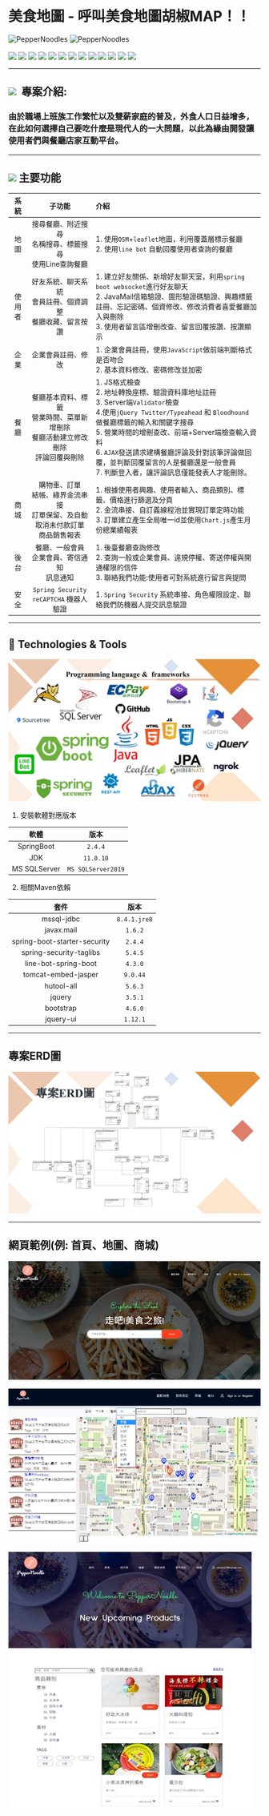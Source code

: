 # 美食地圖 - 呼叫美食地圖胡椒MAP！！
<div>
 <img src="https://komarev.com/ghpvc/?username=PepperNoodles&label=Profile%20views&color=red&style=flat" alt="PepperNoodles" />
 <img src="https://img.shields.io/github/languages/code-size/PepperNoodles/PepperNoodles" alt="PepperNoodles" />
 </div> 
 <br>
 <div>
 <img src="https://img.shields.io/badge/Java-ED8B00?style=for-the-badge&logo=java&logoColor=white" />
   <img src="https://img.shields.io/badge/Hibernate-59666C?style=for-the-badge&logo=Hibernate&logoColor=white" />
   <img src="https://img.shields.io/badge/Spring_Boot-F2F4F9?style=for-the-badge&logo=spring-boot" />
   <img src="https://img.shields.io/badge/Leaflet-199900?style=for-the-badge&logo=Leaflet&logoColor=white" />
   <img src="https://img.shields.io/badge/JWT-000000?style=for-the-badge&logo=JSON%20web%20tokens&logoColor=white" />
   <img src="https://img.shields.io/badge/-linebot-brightgreen?style=for-the-badge&logo=line&logoColor=white" />
   <img src="https://img.shields.io/badge/Microsoft%20SQL%20Server-CC2927?style=for-the-badge&logo=microsoft%20sql%20server&logoColor=white" />
   
   <img src="https://img.shields.io/badge/Bootstrap-563D7C?style=for-the-badge&logo=bootstrap&logoColor=white" />
   <img src="https://img.shields.io/badge/HTML5-E34F26?style=for-the-badge&logo=html5&logoColor=white" />
   <img src="https://img.shields.io/badge/CSS3-1572B6?style=for-the-badge&logo=css3&logoColor=white" />
   <img src="https://img.shields.io/badge/JavaScript-323330?style=for-the-badge&logo=javascript&logoColor=F7DF1E" />
   <img src="https://img.shields.io/badge/jQuery-0769AD?style=for-the-badge&logo=jquery&logoColor=white" />
   <img src="https://img.shields.io/badge/Chart.js-FF6384?style=for-the-badge&logo=chartdotjs&logoColor=white" />
</div>
  
  
---

 <h2 ><img src="https://img.icons8.com/office/30/000000/training.png"/> &nbsp專案介紹: </h2>
 
### 由於職場上班族工作繁忙以及雙薪家庭的普及，外食人口日益增多，在此如何選擇自己要吃什麼是現代人的一大問題，以此為緣由開發讓使用者們與餐廳店家互動平台。

---

<h2 ><img src="https://img.icons8.com/offices/30/000000/content.png"/>&nbsp主要功能 </h2>

|  系統  |    子功能    | 介紹 | 
|:------:|:----------:|:------------|
|  地圖  |    搜尋餐廳、附近搜尋<br>名稱搜尋、標籤搜尋<br>使用Line查詢餐廳    | 1. 使用`OSM`+`leaflet`地圖，利用覆蓋層標示餐廳<br>2. 使用`line bot` 自動回覆使用者查詢的餐廳 | 
|  使用者  |    好友系統、聊天系統<br>會員註冊、個資調整<br>餐廳收藏、留言按讚   | 1. 建立好友關係、新增好友聊天室，利用`spring boot websocket`進行好友聊天<br>2. JavaMail信箱驗證、圖形驗證碼驗證、興趣標籤註冊、忘記密碼、個資修改、修改消費者喜愛餐廳加入與刪除<br>3. 使用者留言區增刪改查、留言回覆按讚、按讚顯示 | 
|  企業  |    企業會員註冊、修改    | 1. 企業會員註冊，使用`JavaScript`做前端判斷格式是否吻合<br>2. 基本資料修改、密碼修改並加密 | 
|  餐廳  |    餐廳基本資料、標籤<br>營業時間、菜單新增刪除<br>餐廳活動建立修改刪除<br>評論回覆與刪除   | 1. JS格式檢查<br>2. 地址轉換座標、驗證資料庫地址註冊<br>3. Server端`Validator`檢查<br>4.使用`jQuery Twitter/Typeahead` 和 `Bloodhound` 做餐廳標籤的輸入和關鍵字搜尋<br>5. 營業時間的增刪查改、前端+Server端檢查輸入資料<br>6. `AJAX`發送請求建構餐廳評論及針對該筆評論做回覆，並判斷回覆留言的人是餐廳還是一般會員<br> 7. 判斷登入者，讓評論訊息僅能發表人才能刪除。 | 
|  商城  |    購物車、訂單<br>結帳、綠界金流串接<br>訂單保留、及自動取消未付款訂單<br>商品銷售報表  | 1. 根據使用者興趣、使用者輸入、商品類別、標籤、價格進行篩選及分頁<br>2. 金流串接、自訂義線程池並實現訂單定時功能<br>3. 訂單建立產生全局唯一id並使用`Chart.js`產生月份總業績報表 | 
|  後台  |    餐廳、一般會員<br>企業會員、寄信通知<br>訊息通知    | 1. 後臺餐廳查詢修改<br>2. 查詢一般或企業會員、違規停權、寄送停權與開通權限的信件<br>3. 聯絡我們功能:使用者可對系統進行留言與提問 | 
|  安全  |    `Spring Security`<br>`reCAPTCHA` 機器人驗證    | 1. `Spring Security` 系統串接、角色權限設定、聯絡我們防機器人提交訊息驗證 | 

---
<h2 > 🔧 Technologies & Tools </h2>
  <img src="https://github.com/PepperNoodles/PepperNoodles/blob/master/src/main/webapp/images/EEIT23.pptx.jpg">
<!-- ![技術圖](https://github.com/PepperNoodles/PepperNoodles/blob/master/src/main/webapp/images/EEIT23.pptx.jpg "技術圖") -->

1. 安裝軟體對應版本

|  軟體  |  版本  |  
|:------:|:--------:|
|  SpringBoot  | `2.4.4`   | 
|  JDK  | `11.0.10`   | 
|  MS SQLServer  | `MS SQLServer2019`  | 

2. 相關Maven依賴 

|  套件  |  版本  |
|:------:|:--------:|
|  mssql-jdbc  | `8.4.1.jre8` |  
|  javax.mail  | `1.6.2` |  
| spring-boot-starter-security | `2.4.4` |  
| spring-security-taglibs | `5.4.5` |  
|  line-bot-spring-boot  | `4.3.0` |  
|  tomcat-embed-jasper  | `9.0.44` |  
|  hutool-all  | `5.6.3` | 
|  jquery  | `3.5.1` |
|  bootstrap  | `4.6.0` |
|  jquery-ui  | `1.12.1` |

---

## 專案ERD圖
![erd圖](https://github.com/PepperNoodles/PepperNoodles/blob/master/src/main/webapp/images/erd.jpg "ERD圖")

---

## 網頁範例(例: 首頁、地圖、商城)
![首頁圖](https://github.com/PepperNoodles/PepperNoodles/blob/master/src/main/webapp/images/%E9%A6%96%E9%A0%81.jpg "首頁圖")

![地圖圖](https://github.com/PepperNoodles/PepperNoodles/blob/master/src/main/webapp/images/%E5%9C%B0%E5%9C%96.jpg "地圖圖")

![商城圖](https://github.com/PepperNoodles/PepperNoodles/blob/master/src/main/webapp/images/%E5%95%86%E5%9F%8E.jpg "商城圖")


<!-- ## 執行前注意事項(小組成員觀看) 
1. 記得要自己去資料庫role表格新增 normal,company,admin 共3筆資料 
   1. ``` insert into roles values ('normal'),('company'),('admin') ```
2. 到資料庫companyDetail的設計->把[userphoto]欄位改成varbinary(max)[ddl的自動生成會是varbinary(255)] 
3. 註冊完後要記得到userAccount手動把enable欄位變成1才能登入,之後要改 
4. 請將埠號都改成`443`
5. 請打開ngrok，然後登入ngrok的網站(https://dashboard.ngrok.com/login)
6. 在ngrok上先打 **taskkill /f /im ngrok.exe**
7. 再把你網站上的authtoken複製貼到ngrok上面(在第2點Connect your account從斜線後複製，不要複製到斜線)
8. 貼完後再打 ngrok http 443  
9. 出現online就代表連線成功
10. 然後複製第二個Forwarding的==>(例如:https://ce90e75b1f39.ngrok.io 每次連線都會變不要複製這個)
11. 到資料庫eventList的設計->把[EventPicture]欄位改成varbinary(max)[ddl的自動生成會是varbinary(255)]
12. 到資料庫restaurantMessageBox、restaurantReplyMessage的設計->把[Time]欄位改成datetime2(7) 
13. #### LineBot 測試功能

|  功能  |    負責人    | 輸入 | 得到  |
|:------:|:----------:|:------------:|:------------:|
|  LineBot  |  chris  | `我要尋找餐廳` | 收到，請問您要搜尋甚麼餐廳? |
|  LineBot  |  chris  | `台北市大安區` | 5家餐廳地址 | -->


